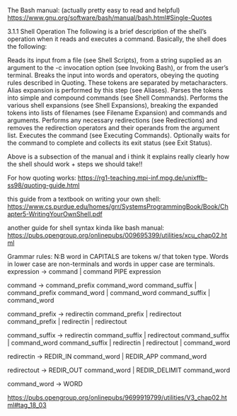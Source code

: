 
The Bash manual: (actually pretty easy to read and helpful)
https://www.gnu.org/software/bash/manual/bash.html#Single-Quotes

3.1.1 Shell Operation
The following is a brief description of the shell’s operation when it reads and executes a command. Basically, the shell does the following:

Reads its input from a file (see Shell Scripts), from a string supplied as an argument to the -c invocation option (see Invoking Bash), or from the user’s terminal.
Breaks the input into words and operators, obeying the quoting rules described in Quoting. These tokens are separated by metacharacters. Alias expansion is performed by this step (see Aliases).
Parses the tokens into simple and compound commands (see Shell Commands).
Performs the various shell expansions (see Shell Expansions), breaking the expanded tokens into lists of filenames (see Filename Expansion) and commands and arguments.
Performs any necessary redirections (see Redirections) and removes the redirection operators and their operands from the argument list.
Executes the command (see Executing Commands).
Optionally waits for the command to complete and collects its exit status (see Exit Status).

Above is a subsection of the manual and i think it explains really clearly how the shell should work + steps we should take!!

For how quoting works:
https://rg1-teaching.mpi-inf.mpg.de/unixffb-ss98/quoting-guide.html

this guide from a textbook on writing your own shell:
https://www.cs.purdue.edu/homes/grr/SystemsProgrammingBook/Book/Chapter5-WritingYourOwnShell.pdf

another guide for shell syntax kinda like bash manual:
https://pubs.opengroup.org/onlinepubs/009695399/utilities/xcu_chap02.html

Grammar rules:
N:B word in CAPITALS are tokens w/ that token type. Words in lower case are non-terminals and words in upper case are terminals.
expression → command
        | command PIPE expression

command → command_prefix command_word command_suffix
        | command_prefix command_word
        | command_word command_suffix
        | command_word

command_prefix -> redirectin command_prefix
        | redirectout command_prefix
        | redirectin 
        | redirectout

command_suffix -> redirectin command_suffix
        | redirectout command_suffix
        | command_word command_suffix
        | redirectin
        | redirectout
        | command_word

redirectin -> REDIR_IN command_word
        | REDIR_APP command_word

redirectout → REDIR_OUT command_word
        | REDIR_DELIMIT command_word

command_word -> WORD

https://pubs.opengroup.org/onlinepubs/9699919799/utilities/V3_chap02.html#tag_18_03